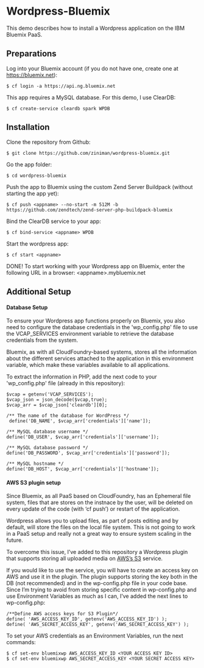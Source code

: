 # Wordpress-Bluemix

This demo describes how to install a Wordpress application on the IBM Bluemix PaaS.

## Preparations

Log into your Bluemix account (if you do not have one, create one at https://bluemix.net):

	$ cf login -a https://api.ng.bluemix.net

This app requires a MySQL database. For this demo, I use ClearDB:

	$ cf create-service cleardb spark WPDB

## Installation

Clone the repository from Github:

	$ git clone https://github.com/ziniman/wordpress-bluemix.git

Go the app folder:

	$ cd wordpress-bluemix

Push the app to Bluemix using the custom Zend Server Buildpack (without starting the app yet):

	$ cf push <appname> --no-start -m 512M -b https://github.com/zendtech/zend-server-php-buildpack-bluemix

Bind the ClearDB service to your app:

	$ cf bind-service <appname> WPDB

Start the wordpress app:

	$ cf start <appname>

DONE! To start working with your Wordpress app on Bluemix, enter the following URL in a browser: &lt;appname&gt;.mybluemix.net


## Additional Setup

#### Database Setup

To ensure your Wordpress app functions properly on Bluemix, you also need to configure the database credentials in the 'wp_config.php' file to use the VCAP_SERVICES environment variable to retrieve the database credentials from the system.

Bluemix, as with all CloudFoundry-based systems, stores all the information about the different services attached to the application in this environment variable, which make these variables available to all applications.

To extract the information in PHP, add the next code to your 'wp_config.php' file (already in this repository):

	$vcap = getenv('VCAP_SERVICES');
	$vcap_json = json_decode($vcap,true);
	$vcap_arr = $vcap_json['cleardb'][0];
	
	/** The name of the database for WordPress */
	 define('DB_NAME', $vcap_arr['credentials']['name']);

	/** MySQL database username */
	define('DB_USER', $vcap_arr['credentials']['username']);
	
	/** MySQL database password */
	define('DB_PASSWORD', $vcap_arr['credentials']['password']);

	/** MySQL hostname */
	define('DB_HOST', $vcap_arr['credentials']['hostname']);

#### AWS S3 plugin setup

Since Bluemix, as all PaaS based on CloudFoundry, has an Ephemeral file system, files that are stores on the instnace by the user, will be deleted on every update of the code (with ‘cf push’) or restart of the application.

Wordpress allows you to upload files, as part of posts editing and by default, will store the files on the local file system. This is not going to work in a PaaS setup and really not a great way to ensure system scaling in the future.

To overcome this issue, I’ve added to this repository a Wordpress plugin that supports storing all uploaded media on [AWS’s S3](https://aws.amazon.com/s3) service.  

If you would like to use the service, you will have to create an access key on AWS and use it in the plugin. The plugin supports storing the key both in the DB (not recommended) and in the wp-config.php file in your code base. 
Since I’m trying to avoid from storing specific content in wp-config.php and use Environment Variables as much as I can, I’ve added the next lines to wp-config.php:

	/**Define AWS access keys for S3 Plugin*/
	define( 'AWS_ACCESS_KEY_ID', getenv('AWS_ACCESS_KEY_ID') );
	define( 'AWS_SECRET_ACCESS_KEY', getenv('AWS_SECRET_ACCESS_KEY') );

To set your AWS credentials as an Environment Variables, run the next commands:

	$ cf set-env bluemixwp AWS_ACCESS_KEY_ID <YOUR ACCESS KEY ID>
	$ cf set-env bluemixwp AWS_SECRET_ACCESS_KEY <YOUR SECRET ACCESS KEY>
